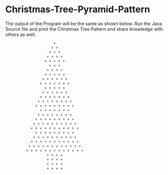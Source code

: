 # Christmas-Tree-Pyramid-Pattern

The output of the Program will be the same as shown below. 
Run the Java Source file and print the Christmas Tree Pattern and share knowledge with others as well.

                         * 
                        * * 
                       * * * 
                      * * * * 
                     * * * * * 
                       * * * 
                      * * * * 
                     * * * * * 
                    * * * * * * 
                   * * * * * * * 
                     * * * * * 
                    * * * * * * 
                   * * * * * * * 
                  * * * * * * * * 
                 * * * * * * * * * 
                   * * * * * * * 
                  * * * * * * * * 
                 * * * * * * * * * 
                * * * * * * * * * * 
               * * * * * * * * * * * 
                 * * * * * * * * * 
                * * * * * * * * * * 
               * * * * * * * * * * * 
              * * * * * * * * * * * * 
             * * * * * * * * * * * * * 
                      * * * * 
                      * * * * 
                      * * * * 
                      * * * * 
